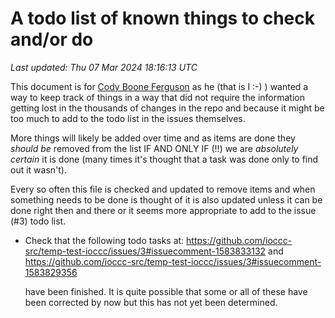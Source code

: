 # A todo list of known things to check and/or do
*Last updated: Thu 07 Mar 2024 18:16:13 UTC*

This document is for [Cody Boone Ferguson](/authors.html#Cody_Boone_Ferguson) as
he (that is I :-) ) wanted a way to keep track of things in a way that did not
require the information getting lost in the thousands of changes in the repo and
because it might be too much to add to the todo list in the issues themselves.

More things will likely be added over time and as items are done they _should
be_ removed from the list IF AND ONLY IF (!!) we are _absolutely certain_ it is
done (many times it's thought that a task was done only to find out it wasn't).

Every so often this file is checked and updated to remove items and when
something needs to be done is thought of it is also updated unless it can be
done right then and there or it seems more appropriate to add to the issue (#3)
todo list.

- Check that the following todo tasks at:
    <https://github.com/ioccc-src/temp-test-ioccc/issues/3#issuecomment-1583833132>
    and
    <https://github.com/ioccc-src/temp-test-ioccc/issues/3#issuecomment-1583829356>

    have been finished. It is quite possible that some or all of these have been
    corrected by now but this has not yet been determined.
